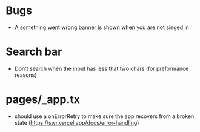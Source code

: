 # Bugs

* A something went wrong banner is shown when you are not singed in

# Search bar

* Don't search when the input has less that two chars (for preformance reasons)

# pages/_app.tx

* should use a onErrorRetry to make sure the app recovers from a broken state (https://swr.vercel.app/docs/error-handling)